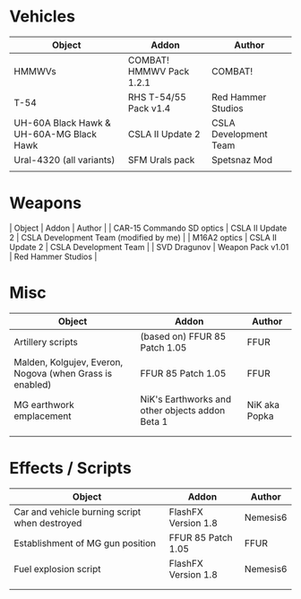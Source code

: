# Vehicles
| Object                                                   | Addon                    | Author                |
|----------------------------------------------------------|--------------------------|-----------------------|
| HMMWVs                                                   | COMBAT! HMMWV Pack 1.2.1 | COMBAT!               |
| T-54                                                     | RHS T-54/55 Pack v1.4    | Red Hammer Studios    |
| UH-60A Black Hawk & UH-60A-MG Black Hawk                 | CSLA II Update 2         | CSLA Development Team |
| Ural-4320 (all variants)                                 | SFM Urals pack           | Spetsnaz Mod          |
|                                                          |                          |                       |


# Weapons
| Object                                                   | Addon                    | Author                                 |
| CAR-15 Commando SD optics                                | CSLA II Update 2         | CSLA Development Team (modified by me) |
| M16A2 optics                                             | CSLA II Update 2         | CSLA Development Team                  |
| SVD Dragunov                                             | Weapon Pack v1.01        | Red Hammer Studios                     |


# Misc
| Object                                                   | Addon                                           | Author        |
|----------------------------------------------------------|-------------------------------------------------|---------------|
| Artillery scripts                                        | (based on) FFUR 85 Patch 1.05                   | FFUR          |
| Malden, Kolgujev, Everon, Nogova (when Grass is enabled) | FFUR 85 Patch 1.05                              | FFUR          |
| MG earthwork emplacement                                 | NiK's Earthworks and other objects addon Beta 1 | NiK aka Popka |
|                                                          |                                                 |               |
|                                                          |                                                 |               |

# Effects / Scripts
| Object                                                   | Addon                    | Author   |
|----------------------------------------------------------|--------------------------|----------|
| Car and vehicle burning script when destroyed            | FlashFX Version 1.8      | Nemesis6 |
| Establishment of MG gun position                         | FFUR 85 Patch 1.05       | FFUR     |
| Fuel explosion script                                    | FlashFX Version 1.8      | Nemesis6 |
|                                                          |                          |          |
|                                                          |                          |          |
